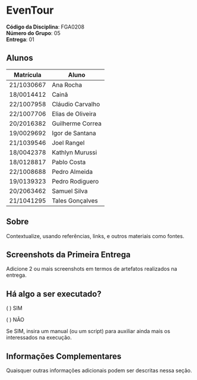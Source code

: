 # EvenTour

**Código da Disciplina**: FGA0208<br>
**Número do Grupo**: 05<br>
**Entrega**: 01<br>

## Alunos
|Matrícula | Aluno |
| -- | -- |
| 21/1030667  |  Ana Rocha | 
| 18/0014412  |  Cainã |
| 22/1007958  |  Cláudio Carvalho |
| 22/1007706  |  Elias de Oliveira |
| 20/2016382  |  Guilherme Correa |
| 19/0029692  |  Igor de Santana |
| 21/1039546  | Joel Rangel |
| 18/0042378  | Kathlyn Murussi |
| 18/0128817  | Pablo Costa |
| 22/1008688  | Pedro Almeida |
| 19/0139323  | Pedro Rodiguero |
| 20/2063462  | Samuel Silva |
| 21/1041295  | Tales Gonçalves |

## Sobre 
Contextualize, usando referências, links, e outros materiais como fontes.

## Screenshots da Primeira Entrega
Adicione 2 ou mais screenshots em termos de artefatos realizados na entrega.

## Há algo a ser executado?

( ) SIM

( ) NÃO

Se SIM, insira um manual (ou um script) para auxiliar ainda mais os interessados na execução.

## Informações Complementares 
Quaisquer outras informações adicionais podem ser descritas nessa seção.
